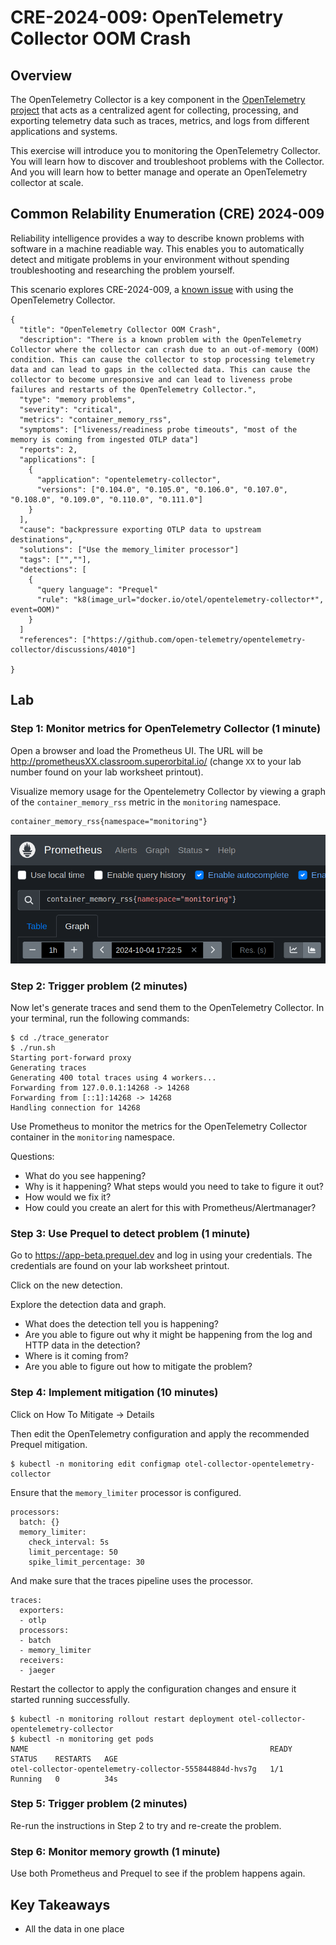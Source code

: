 # CRE-2024-009: OpenTelemetry Collector OOM Crash

## Overview

The OpenTelemetry Collector is a key component in the [OpenTelemetry project](https://opentelemetry.io/) that acts as a centralized agent for collecting, processing, and exporting telemetry data such as traces, metrics, and logs from different applications and systems.

This exercise will introduce you to monitoring the OpenTelemetry Collector. You will learn how to discover and troubleshoot problems with the Collector. And you will learn how to better manage and operate an OpenTelemetry collector at scale.

## Common Relability Enumeration (CRE) 2024-009

Reliability intelligence provides a way to describe known problems with software in a machine readiable way. This enables you to automatically detect and mitigate problems in your environment without spending troubleshooting and researching the problem yourself.

This scenario explores CRE-2024-009, a [known issue](https://github.com/open-telemetry/opentelemetry-collector/discussions/4010) with using the OpenTelemetry Collector.

```
{
  "title": "OpenTelemetry Collector OOM Crash",
  "description": "There is a known problem with the OpenTelemetry Collector where the collector can crash due to an out-of-memory (OOM) condition. This can cause the collector to stop processing telemetry data and can lead to gaps in the collected data. This can cause the collector to become unresponsive and can lead to liveness probe failures and restarts of the OpenTelemetry Collector.",
  "type": "memory problems",
  "severity": "critical",
  "metrics": "container_memory_rss",
  "symptoms": ["liveness/readiness probe timeouts", "most of the memory is coming from ingested OTLP data"]
  "reports": 2,
  "applications": [
    {
      "application": "opentelemetry-collector",
      "versions": ["0.104.0", "0.105.0", "0.106.0", "0.107.0", "0.108.0", "0.109.0", "0.110.0", "0.111.0"]
    }
  ],
  "cause": "backpressure exporting OTLP data to upstream destinations",
  "solutions": ["Use the memory_limiter processor"]
  "tags": ["",""],
  "detections": [
    {
      "query language": "Prequel"
      "rule": "k8(image_url="docker.io/otel/opentelemetry-collector*", event=OOM)"
    }  
  ]
  "references": ["https://github.com/open-telemetry/opentelemetry-collector/discussions/4010"]
  
}
```

## Lab

### Step 1: Monitor metrics for OpenTelemetry Collector (1 minute)

Open a browser and load the Prometheus UI. The URL will be http://prometheusXX.classroom.superorbital.io/ (change `XX` to your lab number found on your lab worksheet printout).

Visualize memory usage for the Opentelemetry Collector by viewing a graph of the `container_memory_rss` metric in the `monitoring` namespace.

```
container_memory_rss{namespace="monitoring"}
```

![Monitor OTel Collector memory](./images/prom-otel.png)

### Step 2: Trigger problem (2 minutes)

Now let's generate traces and send them to the OpenTelemetry Collector. In your terminal, run the following commands:

```
$ cd ./trace_generator
$ ./run.sh
Starting port-forward proxy
Generating traces
Generating 400 total traces using 4 workers...
Forwarding from 127.0.0.1:14268 -> 14268
Forwarding from [::1]:14268 -> 14268
Handling connection for 14268
```

Use Prometheus to monitor the metrics for the OpenTelemetry Collector container in the `monitoring` namespace.

Questions: 

* What do you see happening?
* Why is it happening? What steps would you need to take to figure it out?
* How would we fix it?
* How could you create an alert for this with Prometheus/Alertmanager?

### Step 3: Use Prequel to detect problem (1 minute)

Go to https://app-beta.prequel.dev and log in using your credentials. The credentials are found on your lab worksheet printout.

Click on the new detection.

Explore the detection data and graph.

* What does the detection tell you is happening?
* Are you able to figure out why it might be happening from the log and HTTP data in the detection?
* Where is it coming from?
* Are you able to figure out how to mitigate the problem?

### Step 4: Implement mitigation (10 minutes)

Click on How To Mitigate -> Details

Then edit the OpenTelemetry configuration and apply the recommended Prequel mitigation.

```
$ kubectl -n monitoring edit configmap otel-collector-opentelemetry-collector 
```

Ensure that the `memory_limiter` processor is configured.

```
processors:
  batch: {}
  memory_limiter:
    check_interval: 5s
    limit_percentage: 50
    spike_limit_percentage: 30
```

And make sure that the traces pipeline uses the processor.

```
traces:
  exporters:
  - otlp
  processors:
  - batch
  - memory_limiter
  receivers:
  - jaeger
```

Restart the collector to apply the configuration changes and ensure it started running successfully.

```
$ kubectl -n monitoring rollout restart deployment otel-collector-opentelemetry-collector
$ kubectl -n monitoring get pods
NAME                                                      READY   STATUS    RESTARTS   AGE
otel-collector-opentelemetry-collector-555844884d-hvs7g   1/1     Running   0          34s
```

### Step 5: Trigger problem (2 minutes)

Re-run the instructions in Step 2 to try and re-create the problem.

### Step 6: Monitor memory growth (1 minute)

Use both Prometheus and Prequel to see if the problem happens again.

## Key Takeaways

* All the data in one place

